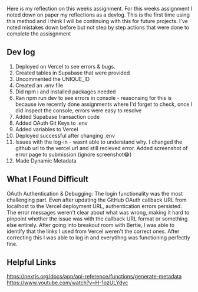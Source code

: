 Here is my reflection on this weeks assignment. For this weeks assignment I noted down on paper my reflections as a devlog. This is the first time using this method and I think I will be continuing with this for future projects. I've noted mistakes down before but not step by step actions that were done to complete the assisgnment

## Dev log

1. Deployed on Vercel to see errors & bugs.
2. Created tables in Supabase that were provided
3. Uncommented the UNIQUE_ID
4. Created an .env file
5. Did npm i and installed packages needed
6. Ran npm run dev to see errors in console - reasonsing for this is because ive recently done assignments where I'd forget to check, once I did inspect the console, errors were easy to resolve
7. Added Supabase transaction code
8. Added OAuth Git Keys to .env
9. Added variables to Vercel
10. Deployed successful after changing .env
11. Issues with the log-in - wasnt able to understand why. I changed the github url to the vercel url and still recieved error. Added screenshot of error page to submission (ignore screenshot😂)
12. Made Dynamic Metadata


## What I Found Difficult
OAuth Authentication & Debugging:
The login functionality was the most challenging part. Even after updating the GitHub OAuth callback URL from localhost to the Vercel deployment URL, authentication errors persisted. The error messages weren't clear about what was wrong, making it hard to pinpoint whether the issue was with the callback URL format or something else entirely. After going into breakout room with Bertie, I was able to identify that the links I used from Vercel weren't the correct ones. After correcting this I was able to log in and everytihng was functioning perfectly fine.

## Helpful Links

https://nextjs.org/docs/app/api-reference/functions/generate-metadata
https://www.youtube.com/watch?v=H-1ozULYdyc
